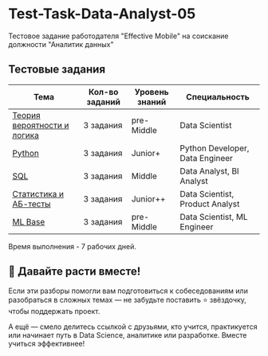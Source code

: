 # Test-Task-Data-Analyst-05
Тестовое задание работодателя "Effective Mobile" на соискание должности "Аналитик данных"

## Тестовые задания

| Тема | Кол-во заданий | Уровень знаний | Специальность |
|------|----------------|----------------|---------------|
| [Теория вероятности и логика](tasks-1.md) | 3 задания | pre-Middle | Data Scientist |
| [Python](tasks-2.md) | 3 задания | Junior+ | Python Developer, Data Engineer |
| [SQL](tasks-3.md) | 3 задания | Middle | Data Analyst, BI Analyst |
| [Статистика и АБ-тесты](tasks-4.md) | 3 задания | Junior++ | Data Scientist, Product Analyst |
| [ML Base](tasks-5.md) | 3 задания | pre-Middle | Data Scientist, ML Engineer |

Время выполнения - 7 рабочих дней.

## 🚀 Давайте расти вместе!
Если эти разборы помогли вам подготовиться к собеседованиям или разобраться в сложных темах — не забудьте поставить ⭐ звёздочку, чтобы поддержать проект.

А ещё — смело делитесь ссылкой с друзьями, кто учится, практикуется или начинает путь в Data Science, аналитике или разработке. Вместе учиться эффективнее!
